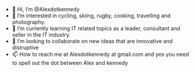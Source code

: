 - 👋 Hi, I’m @Alexdotkennedy
- 👀 I’m interested in cycling, skiing, rugby, cooking, travelling and photography.
- 🌱 I’m currently learning IT related topics as a leader, consultant and seller in the IT industry.
- 💞️ I’m looking to collaborate on new ideas that are innovative and distruptive
- 📫 How to reach me at Alexdotkennedy at gmail.com and yes you need to spell out the dot between Alex and kennedy

<!---
Alexdotkennedy/Alexdotkennedy is a ✨ special ✨ repository because its `README.md` (this file) appears on your GitHub profile.
You can click the Preview link to take a look at your changes.
--->
